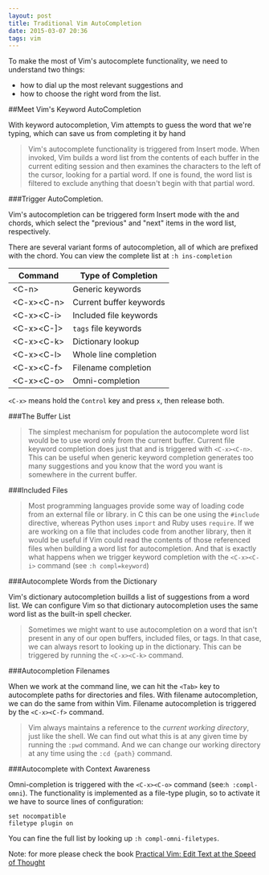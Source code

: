 ```yaml
---
layout: post
title: Traditional Vim AutoCompletion
date: 2015-03-07 20:36
tags: vim
---
```


To make the most of Vim's autocomplete functionality, we need to understand two things:

- how to dial up the most relevant suggestions and
- how to choose the right word from the list.

##Meet Vim's Keyword AutoCompletion

With keyword autocompletion, Vim attempts to guess the word that we're typing, which can save us from completing it by hand

> Vim's autocomplete functionality is triggered from Insert mode. When invoked, Vim builds a word list from the contents of each buffer in the current editing session and then examines the characters to the left of the cursor, looking for a partial word. If one is found, the word list is filtered to exclude anything that doesn't begin with that partial word.

###Trigger AutoCompletion.

Vim's autocompletion can be triggered form Insert mode with the <C-p> and <C-n> chords, which select the "previous" and "next" items in the word list, respectively.

There are several variant forms of autocompletion, all of which are prefixed with the <C-x> chord. You can view the complete list at `:h ins-completion`

|Command | Type of Completion|
|----------------|-----------------|
|\<C-n> | Generic keywords|
|\<C-x>\<C-n> | Current buffer keywords|
|\<C-x>\<C-i> | Included file keywords|
|\<C-x>\<C-]> | `tags` file keywords|
|\<C-x>\<C-k> | Dictionary lookup|
|\<C-x>\<C-l> | Whole line completion|
|\<C-x>\<C-f> | Filename completion|
|\<C-x>\<C-o> | Omni-completion|

`<C-x>` means hold the `Control` key and press `x`, then release both.

###The Buffer List

> The simplest mechanism for population the autocomplete word list would be to use word only from the current buffer. Current file keyword completion does just that and is triggered with `<C-x><C-n>`. This can be useful when generic keyword completion generates too many suggestions and you know that the word you want is somewhere in the current buffer.

###Included Files

> Most programming languages provide some way of loading code from an external file or library. in C this can be one using the `#include` directive, whereas Python uses `import` and Ruby uses `require`. If we are working on a file that includes code from another library, then it would be useful if Vim could read the contents of those referenced files when building a word list for autocompletion. And that is exactly what happens when we trigger keyword completion with the `<C-x><C-i>` command (see `:h compl=keyword`)

###Autocomplete Words from the Dictionary

Vim's dictionary autocompletion buillds a list of suggestions from a word list. We can configure Vim so that dictionary autocompletion uses the same word list as the built-in spell checker.

> Sometimes we might want to use autocompletion on a word that isn't present in any of our open buffers, included files, or tags. In that case, we can always resort to looking up in the dictionary. This can be triggered by running the `<C-x><C-k>` command.

###Autocompletion Filenames

When we work at the command line, we can hit the `<Tab>` key to autocomplete paths for directories and files. With filename autocompletion, we can do the same from within Vim. Filename autocompletion is triggered by the `<C-x><C-f>` command.

> Vim always maintains a reference to the *current working directory*, just like the shell. We can find out what this is at any given time by running the `:pwd` command. And we can change our working directory at any time using the `:cd {path}` command.

###Autocomplete with Context Awareness

Omni-completion is triggered with the `<C-x><C-o>` command (see:`h :compl-omni`). The functionality is implemented as a file-type plugin, so to activate it we have to source lines of configuration:

    set nocompatible
    filetype plugin on

You can fine the full list by looking up `:h compl-omni-filetypes`.

Note: for more please check the book [Practical Vim: Edit Text at the Speed of Thought](http://www.amazon.com/Practical-Vim-Thought-Pragmatic-Programmers/dp/1934356980/ref=sr_1_1?ie=UTF8&qid=1425732305&sr=8-1&keywords=vim)

